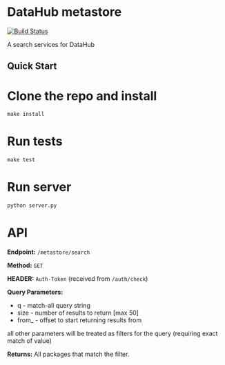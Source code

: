# DataHub metastore

[![Build Status](https://travis-ci.org/datahq/metastore.svg?branch=master)](https://travis-ci.org/datahq/metastore)

A search services for DataHub

## Quick Start

# Clone the repo and install

`make install`

# Run tests

`make test`

# Run server

`python server.py`


# API

**Endpoint:** `/metastore/search`

**Method:** `GET`

**HEADER:** `Auth-Token` (received from `/auth/check`)

**Query Parameters:**

* q - match-all query string
* size - number of results to return [max 50]
* from_ - offset to start returning results from

all other parameters will be treated as filters for the query (requiring exact match of value)

**Returns:** All packages that match the filter.
